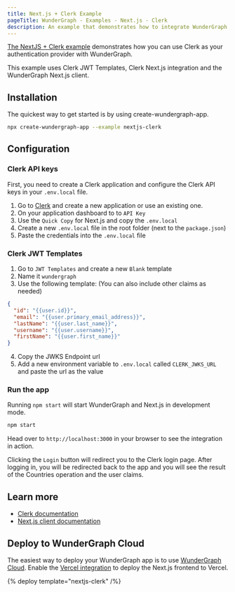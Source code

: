 ```yaml
---
title: Next.js + Clerk Example
pageTitle: WunderGraph - Examples - Next.js - Clerk
description: An example that demonstrates how to integrate WunderGraph with Next.js and Clerk
---
```


[The NextJS + Clerk example](https://github.com/wundergraph/wundergraph/tree/main/examples/nextjs-clerk) demonstrates how you can use Clerk as your authentication provider with WunderGraph.

This example uses Clerk JWT Templates, Clerk Next.js integration and the WunderGraph Next.js client.

## Installation

The quickest way to get started is by using create-wundergraph-app.

```bash
npx create-wundergraph-app --example nextjs-clerk
```

## Configuration

### Clerk API keys

First, you need to create a Clerk application and configure the Clerk API keys in your `.env.local` file.

1. Go to [Clerk](https://clerk.com/) and create a new application or use an existing one.
2. On your application dashboard to to `API Key`
3. Use the `Quick Copy` for Next.js and copy the `.env.local`
4. Create a new `.env.local` file in the root folder (next to the `package.json`)
5. Paste the credentials into the `.env.local` file

### Clerk JWT Templates

1. Go to `JWT Templates` and create a new `Blank` template
2. Name it `wundergraph`
3. Use the following template: (You can also include other claims as needed)

```json
{
  "id": "{{user.id}}",
  "email": "{{user.primary_email_address}}",
  "lastName": "{{user.last_name}}",
  "username": "{{user.username}}",
  "firstName": "{{user.first_name}}"
}
```

4. Copy the JWKS Endpoint url
5. Add a new environment variable to `.env.local` called `CLERK_JWKS_URL` and paste the url as the value

### Run the app

Running `npm start` will start WunderGraph and Next.js in development mode.

```bash
npm start
```

Head over to `http://localhost:3000` in your browser to see the integration in action.

Clicking the `Login` button will redirect you to the Clerk login page. After logging in, you will be redirected back to the app and you will see the result of the Countries operation and the user claims.

## Learn more

- [Clerk documentation](https://clerk.com/docs)
- [Next.js client documentation](/docs/clients-reference/nextjs)

## Deploy to WunderGraph Cloud

The easiest way to deploy your WunderGraph app is to use [WunderGraph Cloud](https://cloud.wundergraph.com). Enable the [Vercel integration](https://vercel.com/integrations/wundergraph) to deploy the Next.js frontend to Vercel.

{% deploy template="nextjs-clerk" /%}
